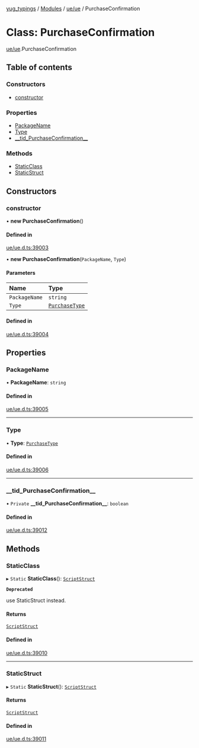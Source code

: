 [yug_typings](../README.md) / [Modules](../modules.md) / [ue/ue](../modules/ue_ue.md) / PurchaseConfirmation

# Class: PurchaseConfirmation

[ue/ue](../modules/ue_ue.md).PurchaseConfirmation

## Table of contents

### Constructors

- [constructor](ue_ue.PurchaseConfirmation.md#constructor)

### Properties

- [PackageName](ue_ue.PurchaseConfirmation.md#packagename)
- [Type](ue_ue.PurchaseConfirmation.md#type)
- [\_\_tid\_PurchaseConfirmation\_\_](ue_ue.PurchaseConfirmation.md#__tid_purchaseconfirmation__)

### Methods

- [StaticClass](ue_ue.PurchaseConfirmation.md#staticclass)
- [StaticStruct](ue_ue.PurchaseConfirmation.md#staticstruct)

## Constructors

### constructor

• **new PurchaseConfirmation**()

#### Defined in

[ue/ue.d.ts:39003](https://github.com/YugMetaverse/yug_typings/blob/b7d9b19/ue/ue.d.ts#L39003)

• **new PurchaseConfirmation**(`PackageName`, `Type`)

#### Parameters

| Name | Type |
| :------ | :------ |
| `PackageName` | `string` |
| `Type` | [`PurchaseType`](../enums/ue_ue.PurchaseType.md) |

#### Defined in

[ue/ue.d.ts:39004](https://github.com/YugMetaverse/yug_typings/blob/b7d9b19/ue/ue.d.ts#L39004)

## Properties

### PackageName

• **PackageName**: `string`

#### Defined in

[ue/ue.d.ts:39005](https://github.com/YugMetaverse/yug_typings/blob/b7d9b19/ue/ue.d.ts#L39005)

___

### Type

• **Type**: [`PurchaseType`](../enums/ue_ue.PurchaseType.md)

#### Defined in

[ue/ue.d.ts:39006](https://github.com/YugMetaverse/yug_typings/blob/b7d9b19/ue/ue.d.ts#L39006)

___

### \_\_tid\_PurchaseConfirmation\_\_

• `Private` **\_\_tid\_PurchaseConfirmation\_\_**: `boolean`

#### Defined in

[ue/ue.d.ts:39012](https://github.com/YugMetaverse/yug_typings/blob/b7d9b19/ue/ue.d.ts#L39012)

## Methods

### StaticClass

▸ `Static` **StaticClass**(): [`ScriptStruct`](ue_ue.ScriptStruct.md)

**`Deprecated`**

use StaticStruct instead.

#### Returns

[`ScriptStruct`](ue_ue.ScriptStruct.md)

#### Defined in

[ue/ue.d.ts:39010](https://github.com/YugMetaverse/yug_typings/blob/b7d9b19/ue/ue.d.ts#L39010)

___

### StaticStruct

▸ `Static` **StaticStruct**(): [`ScriptStruct`](ue_ue.ScriptStruct.md)

#### Returns

[`ScriptStruct`](ue_ue.ScriptStruct.md)

#### Defined in

[ue/ue.d.ts:39011](https://github.com/YugMetaverse/yug_typings/blob/b7d9b19/ue/ue.d.ts#L39011)
